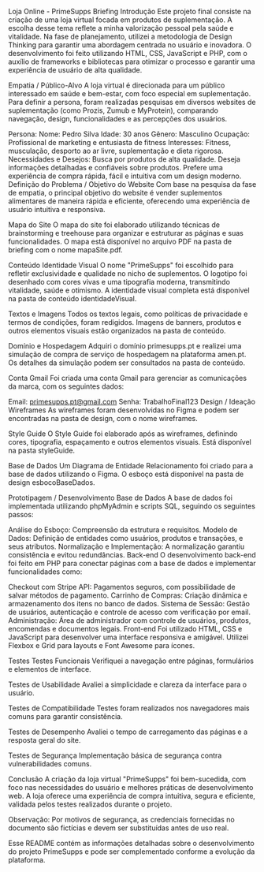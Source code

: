 Loja Online - PrimeSupps
Briefing
Introdução
Este projeto final consiste na criação de uma loja virtual focada em produtos de suplementação. A escolha desse tema reflete a minha valorização pessoal pela saúde e vitalidade. Na fase de planejamento, utilizei a metodologia de Design Thinking para garantir uma abordagem centrada no usuário e inovadora. O desenvolvimento foi feito utilizando HTML, CSS, JavaScript e PHP, com o auxílio de frameworks e bibliotecas para otimizar o processo e garantir uma experiência de usuário de alta qualidade.

Empatia / Público-Alvo
A loja virtual é direcionada para um público interessado em saúde e bem-estar, com foco especial em suplementação. Para definir a persona, foram realizadas pesquisas em diversos websites de suplementação (como Prozis, Zumub e MyProtein), comparando navegação, design, funcionalidades e as percepções dos usuários.

Persona:
Nome: Pedro Silva
Idade: 30 anos
Gênero: Masculino
Ocupação: Profissional de marketing e entusiasta de fitness
Interesses: Fitness, musculação, desporto ao ar livre, suplementação e dieta rigorosa.
Necessidades e Desejos:
Busca por produtos de alta qualidade.
Deseja informações detalhadas e confiáveis sobre produtos.
Prefere uma experiência de compra rápida, fácil e intuitiva com um design moderno.
Definição do Problema / Objetivo do Website
Com base na pesquisa da fase de empatia, o principal objetivo do website é vender suplementos alimentares de maneira rápida e eficiente, oferecendo uma experiência de usuário intuitiva e responsiva.

Mapa do Site
O mapa do site foi elaborado utilizando técnicas de brainstorming e treehouse para organizar e estruturar as páginas e suas funcionalidades. O mapa está disponível no arquivo PDF na pasta de briefing com o nome mapaSite.pdf.

Conteúdo
Identidade Visual
O nome "PrimeSupps" foi escolhido para refletir exclusividade e qualidade no nicho de suplementos. O logotipo foi desenhado com cores vivas e uma tipografia moderna, transmitindo vitalidade, saúde e otimismo. A identidade visual completa está disponível na pasta de conteúdo identidadeVisual.

Textos e Imagens
Todos os textos legais, como políticas de privacidade e termos de condições, foram redigidos. Imagens de banners, produtos e outros elementos visuais estão organizados na pasta de conteúdo.

Domínio e Hospedagem
Adquiri o domínio primesupps.pt e realizei uma simulação de compra de serviço de hospedagem na plataforma amen.pt. Os detalhes da simulação podem ser consultados na pasta de conteúdo.

Conta Gmail
Foi criada uma conta Gmail para gerenciar as comunicações da marca, com os seguintes dados:

Email: primesupps.pt@gmail.com
Senha: TrabalhoFinal123
Design / Ideação
Wireframes
As wireframes foram desenvolvidas no Figma e podem ser encontradas na pasta de design, com o nome wireframes.

Style Guide
O Style Guide foi elaborado após as wireframes, definindo cores, tipografia, espaçamento e outros elementos visuais. Está disponível na pasta styleGuide.

Base de Dados
Um Diagrama de Entidade Relacionamento foi criado para a base de dados utilizando o Figma. O esboço está disponível na pasta de design esbocoBaseDados.

Prototipagem / Desenvolvimento
Base de Dados
A base de dados foi implementada utilizando phpMyAdmin e scripts SQL, seguindo os seguintes passos:

Análise do Esboço: Compreensão da estrutura e requisitos.
Modelo de Dados: Definição de entidades como usuários, produtos e transações, e seus atributos.
Normalização e Implementação: A normalização garantiu consistência e evitou redundâncias.
Back-end
O desenvolvimento back-end foi feito em PHP para conectar páginas com a base de dados e implementar funcionalidades como:

Checkout com Stripe API: Pagamentos seguros, com possibilidade de salvar métodos de pagamento.
Carrinho de Compras: Criação dinâmica e armazenamento dos itens no banco de dados.
Sistema de Sessão: Gestão de usuários, autenticação e controle de acesso com verificação por email.
Administração: Área de administrador com controle de usuários, produtos, encomendas e documentos legais.
Front-end
Foi utilizado HTML, CSS e JavaScript para desenvolver uma interface responsiva e amigável. Utilizei Flexbox e Grid para layouts e Font Awesome para ícones.

Testes
Testes Funcionais
Verifiquei a navegação entre páginas, formulários e elementos de interface.

Testes de Usabilidade
Avaliei a simplicidade e clareza da interface para o usuário.

Testes de Compatibilidade
Testes foram realizados nos navegadores mais comuns para garantir consistência.

Testes de Desempenho
Avaliei o tempo de carregamento das páginas e a resposta geral do site.

Testes de Segurança
Implementação básica de segurança contra vulnerabilidades comuns.

Conclusão
A criação da loja virtual "PrimeSupps" foi bem-sucedida, com foco nas necessidades do usuário e melhores práticas de desenvolvimento web. A loja oferece uma experiência de compra intuitiva, segura e eficiente, validada pelos testes realizados durante o projeto.

Observação: Por motivos de segurança, as credenciais fornecidas no documento são fictícias e devem ser substituídas antes de uso real.

Esse README contém as informações detalhadas sobre o desenvolvimento do projeto PrimeSupps e pode ser complementado conforme a evolução da plataforma.
